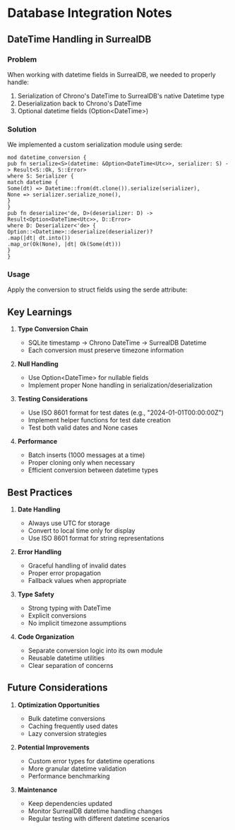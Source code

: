 # Database Integration Notes

## DateTime Handling in SurrealDB

### Problem
When working with datetime fields in SurrealDB, we needed to properly handle:
1. Serialization of Chrono's DateTime<Utc> to SurrealDB's native Datetime type
2. Deserialization back to Chrono's DateTime<Utc>
3. Optional datetime fields (Option<DateTime<Utc>>)

### Solution
We implemented a custom serialization module using serde:
```
mod datetime_conversion {
pub fn serialize<S>(datetime: &Option<DateTime<Utc>>, serializer: S) -> Result<S::Ok, S::Error>
where S: Serializer {
match datetime {
Some(dt) => Datetime::from(dt.clone()).serialize(serializer),
None => serializer.serialize_none(),
}
}
pub fn deserialize<'de, D>(deserializer: D) -> Result<Option<DateTime<Utc>>, D::Error>
where D: Deserializer<'de> {
Option::<Datetime>::deserialize(deserializer)?
.map(|dt| dt.into())
.map_or(Ok(None), |dt| Ok(Some(dt)))
}
}

```



### Usage
Apply the conversion to struct fields using the serde attribute:
## Key Learnings

1. **Type Conversion Chain**
   - SQLite timestamp -> Chrono DateTime<Utc> -> SurrealDB Datetime
   - Each conversion must preserve timezone information

2. **Null Handling**
   - Use Option<DateTime<Utc>> for nullable fields
   - Implement proper None handling in serialization/deserialization

3. **Testing Considerations**
   - Use ISO 8601 format for test dates (e.g., "2024-01-01T00:00:00Z")
   - Implement helper functions for test date creation
   - Test both valid dates and None cases

4. **Performance**
   - Batch inserts (1000 messages at a time)
   - Proper cloning only when necessary
   - Efficient conversion between datetime types

## Best Practices

1. **Date Handling**
   - Always use UTC for storage
   - Convert to local time only for display
   - Use ISO 8601 format for string representations

2. **Error Handling**
   - Graceful handling of invalid dates
   - Proper error propagation
   - Fallback values when appropriate

3. **Type Safety**
   - Strong typing with DateTime<Utc>
   - Explicit conversions
   - No implicit timezone assumptions

4. **Code Organization**
   - Separate conversion logic into its own module
   - Reusable datetime utilities
   - Clear separation of concerns

## Future Considerations

1. **Optimization Opportunities**
   - Bulk datetime conversions
   - Caching frequently used dates
   - Lazy conversion strategies

2. **Potential Improvements**
   - Custom error types for datetime operations
   - More granular datetime validation
   - Performance benchmarking

3. **Maintenance**
   - Keep dependencies updated
   - Monitor SurrealDB datetime handling changes
   - Regular testing with different datetime scenarios